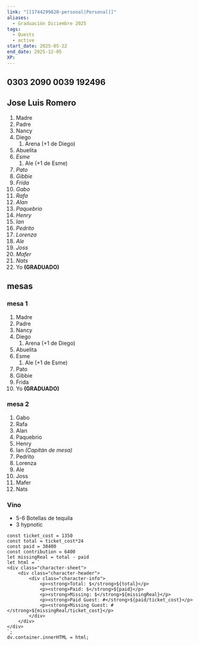 ```yaml
---
link: "[[1744299820-personal|Personal]]"
aliases:
  - Graduación Diciembre 2025
tags:
  - Quests
  - active
start_date: 2025-05-22
end_date: 2025-12-05
XP:
---
```

## 0303 2090 0039 192496
## Jose Luis Romero

1. Madre
2. Padre
3. Nancy
4. Diego
	1. Arena (+1 de Diego)
5. Abuelita
6. *Esme*
	1. Ale (+1 de Esme)
7. *Pato*
8. *Gibbie*
9. *Frida*
10. *Gabo*
11. *Rafa*
12. *Alan*
13. *Paquebrio*
14. *Henry*
15. *Ian*
16. *Pedrito*
17. *Lorenza*
18. *Ale*
19. *Joss*
20. *Mafer*
21. *Nats*
22. Yo **(GRADUADO)**

## mesas
### mesa 1
1. Madre
2. Padre
3. Nancy
4. Diego
	1. Arena (+1 de Diego)
5. Abuelita
6. Esme
	1. Ale (+1 de Esme)
7. Pato
8. Gibbie
9. Frida
10. Yo **(GRADUADO)**
### mesa 2
1. Gabo
2. Rafa
3. Alan
4. Paquebrio
5. Henry
6. Ian *(Capitán de mesa)*
7. Pedrito
8. Lorenza
9. Ale
10. Joss
11. Mafer
12. Nats

### Vino
- 5-6 Botellas de tequila
- 3 hypnotic

```dataviewjs
const ticket_cost = 1350
const total = ticket_cost*24
const paid = 30400
const contribution = 6400
let missingReal = total - paid
let html = `
<div class="character-sheet">
	<div class="character-header">
		<div class="character-info">
			<p><strong>Total: $</strong>${total}</p>
			<p><strong>Paid: $</strong>${paid}</p>
			<p><strong>Missing: $</strong>${missingReal}</p>
			<p><strong>Paid Guest: #</strong>${paid/ticket_cost}</p>
			<p><strong>Missing Guest: #</strong>${missingReal/ticket_cost}</p>
		</div>
	</div>
</div>
`;
dv.container.innerHTML = html;
```
